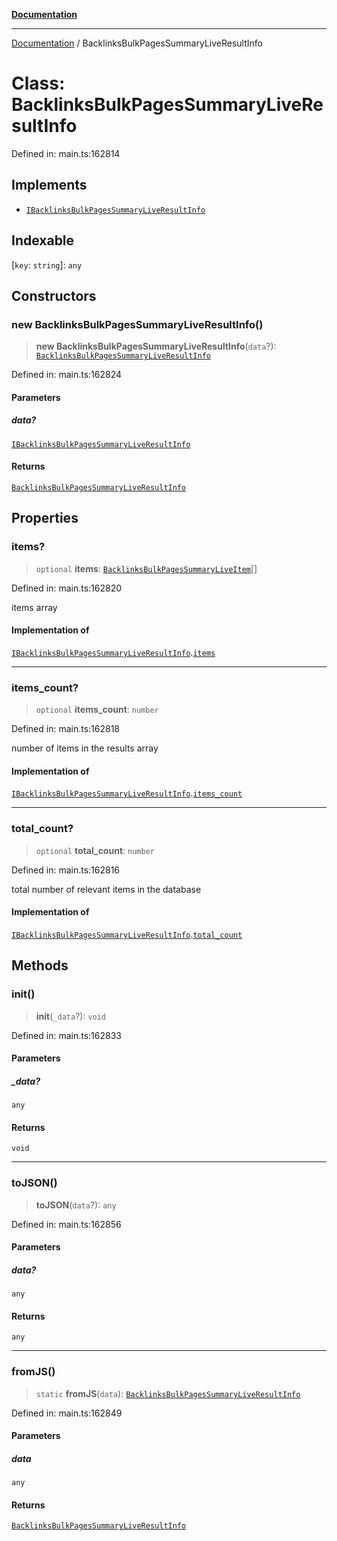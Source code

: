 [**Documentation**](../README.md)

***

[Documentation](../README.md) / BacklinksBulkPagesSummaryLiveResultInfo

# Class: BacklinksBulkPagesSummaryLiveResultInfo

Defined in: main.ts:162814

## Implements

- [`IBacklinksBulkPagesSummaryLiveResultInfo`](../interfaces/IBacklinksBulkPagesSummaryLiveResultInfo.md)

## Indexable

\[`key`: `string`\]: `any`

## Constructors

### new BacklinksBulkPagesSummaryLiveResultInfo()

> **new BacklinksBulkPagesSummaryLiveResultInfo**(`data`?): [`BacklinksBulkPagesSummaryLiveResultInfo`](BacklinksBulkPagesSummaryLiveResultInfo.md)

Defined in: main.ts:162824

#### Parameters

##### data?

[`IBacklinksBulkPagesSummaryLiveResultInfo`](../interfaces/IBacklinksBulkPagesSummaryLiveResultInfo.md)

#### Returns

[`BacklinksBulkPagesSummaryLiveResultInfo`](BacklinksBulkPagesSummaryLiveResultInfo.md)

## Properties

### items?

> `optional` **items**: [`BacklinksBulkPagesSummaryLiveItem`](BacklinksBulkPagesSummaryLiveItem.md)[]

Defined in: main.ts:162820

items array

#### Implementation of

[`IBacklinksBulkPagesSummaryLiveResultInfo`](../interfaces/IBacklinksBulkPagesSummaryLiveResultInfo.md).[`items`](../interfaces/IBacklinksBulkPagesSummaryLiveResultInfo.md#items)

***

### items\_count?

> `optional` **items\_count**: `number`

Defined in: main.ts:162818

number of items in the results array

#### Implementation of

[`IBacklinksBulkPagesSummaryLiveResultInfo`](../interfaces/IBacklinksBulkPagesSummaryLiveResultInfo.md).[`items_count`](../interfaces/IBacklinksBulkPagesSummaryLiveResultInfo.md#items_count)

***

### total\_count?

> `optional` **total\_count**: `number`

Defined in: main.ts:162816

total number of relevant items in the database

#### Implementation of

[`IBacklinksBulkPagesSummaryLiveResultInfo`](../interfaces/IBacklinksBulkPagesSummaryLiveResultInfo.md).[`total_count`](../interfaces/IBacklinksBulkPagesSummaryLiveResultInfo.md#total_count)

## Methods

### init()

> **init**(`_data`?): `void`

Defined in: main.ts:162833

#### Parameters

##### \_data?

`any`

#### Returns

`void`

***

### toJSON()

> **toJSON**(`data`?): `any`

Defined in: main.ts:162856

#### Parameters

##### data?

`any`

#### Returns

`any`

***

### fromJS()

> `static` **fromJS**(`data`): [`BacklinksBulkPagesSummaryLiveResultInfo`](BacklinksBulkPagesSummaryLiveResultInfo.md)

Defined in: main.ts:162849

#### Parameters

##### data

`any`

#### Returns

[`BacklinksBulkPagesSummaryLiveResultInfo`](BacklinksBulkPagesSummaryLiveResultInfo.md)
